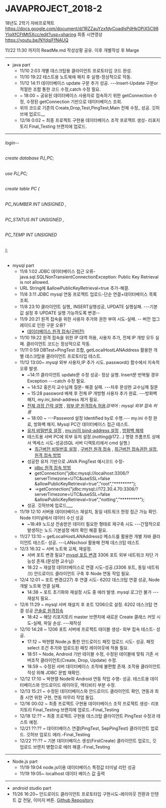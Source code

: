 # JAVAPROJECT_2018-2
18년도 2학기 자바프로젝트  
<https://docs.google.com/document/d/1RZZauYzxfdyCoadlsPdHkOPiX5C98YlqXfCFtMt5Xcc/edit?usp=sharing>
        최종 시연영상
<https://youtu.be/NYdgjFfNAUQ>

11/22 11:30 까지의 ReadMe.md 작성상황 공유. 이후 개별작성 후 Marge
* * *
* java part
  * 11/10 2:03 개별 데스크탑용 클라이언트 프로토타입 코드 완성.
  * 11/10 19:22 테스트용 노트북에 패치 후 실행-정상적으로 작동.
  * 11/12 14:11 데이터베이스 update 구문 추가 성공. ---Insert-Update 구분or적절한 조합 통한 코드 수정,catch 수정 필요.
  *  ~ 18:00 ~ 공유된 데이터베이스 사용자로 접속하기 위한 getConnection 수정, 수정된 getConnection 기반으로 데이터베이스 조회.
    * 위의 코드로 기존의 Create,Drop,Test,PingTest,Main 전체 수정_ 성공. 깃허브에 업로드__
  * 12/16 0:02 ~ 최종 프로젝트 구현용 데이터베이스 조작 프로젝트 생성- 리포지토리 Final_Testing 브랜치에 업로드.
  
    
* * *
###### login--
###### create database PJ_PC;
###### use PJ_PC;
###### create table PC (
###### 		PC_NUMBER INT UNSIGNED ,
###### 		PC_STATUS INT UNSIGNED ,
###### 		PC_TEMP INT UNSIGNED
###### );
- mysql part
  - 11/8 1:02 JDBC 데이터베이스 접근 오류-java.sql.SQLNonTransientConnectionException: Public Key Retrieval is not allowed.
  - URL String에 &allowPublicKeyRetrieval=true 추가-해결.
  - 11/8 3:11 JDBC mysql 연동 프로젝트 업로드-단순 연결+데이터베이스 목록 조회.  
  - 11/8 23:10 클라이언트 실행_ INSERT실행성공, UPDATE 실행실패. ---기본값 설정 후 UPDATE 실행 가능하도록 변경--
  - 11/9 20:21 원격 접속을 위한 사용자 추가와 권한 부여 시도-실패. -- 버전 업그레이드로 인한 구문 오류?
    - [데이터베이스 원격 접속(구버전)](https://zetawiki.com/wiki/MySQL_%EC%9B%90%EA%B2%A9_%EC%A0%91%EC%86%8D_%ED%97%88%EC%9A%A9)
  - 11/10 19:22 원격 접속을 위한 IP 대역 허용, 사용자 추가, 전체 IP 개방 모두 실패. 클라이언트 코드는 정상적으로 작동.
  - 11/11 0:59 DBTest+PingTest 조합, getLocalHostLANAddress 활용한 개별 데스크탑용 클라이언트 프로토타입 테스트.
  - 11/12 13:00~ mysql 외부 사용자,IP 추가 시도. password() 함수에서 지속적 오류 발생. 
    -  ~14:11 클라이언트 update문 수정 성공- 정상 실행. Insert문 반복될 경우 Exception ---catch 수정 필요.
    -  ~ 14:52 홍은지 교수님께 질문- 해결 실패. ---차후 문성현 교수님께 질문
    -  ~ 15:28 password 배제 후 전체 IP 개방형 사용자 추가 완료. ---방화벽 해지, my.ini_bind-address 제거 필요.
      - [전체 과정 간략 설명](https://idchowto.com/?p=11068) , [외부 IP 원격접속 허용](http://dogcowking.tistory.com/154)*검색어 : mysql 외부 접속 허용*
    -  ~ 18:00 ~ ---Password 설정 Identified by로 수행.--- my.ini 수정 완료, 방화벽 해지. Mysql PC간 데이터베이스 접근 테스트.
      - [유저 비밀번호 설정](http://bblog.tistory.com/316) , [my.ini의 bind-address 설정](https://serverfault.com/questions/546281/mysql-bind-address-windows-error-1067-my-ini) , [방화벽 해제](http://savour75.tistory.com/21)
    - 테스트용 서버 PC에 외부 유저 설정.(notting@172...) 명령 프롬프트 상에서 액세스 시도-성공(SQL 서버 디렉토리에서 cmd 실행.)
      - [최근버전 비밀번호 설정](http://myblog.opendocs.co.kr/archives/1591) , [구버전 원격 접속](https://zetawiki.com/wiki/MySQL_%EC%9B%90%EA%B2%A9_%EC%A0%91%EC%86%8D) , [최근버전 접속권한 설정, 원격 접속 방법](http://godblessyk.tistory.com/entry/MySQL-%EC%9B%90%EA%B2%A9%EC%A0%91%EC%86%8D%ED%97%88%EC%9A%A9%EA%B3%BC-%EC%9B%90%EA%B2%A9%EC%A0%91%EC%86%8D%ED%99%95%EC%9D%B8)
    - 성공한 유저 기반으로 JAVA PingTest 예시코드 수정- 
      - [jdbc 원격 접속 방법](https://blog.outsider.ne.kr/6)
      - getConnection("jdbc:mysql://localhost:3306/?serverTimezone=UTC&useSSL=false &allowPublicKeyRetrieval=true","root","********");
      - ->getConnection("jdbc:mysql://172.30.4.70:3306/?serverTimezone=UTC&useSSL=false &allowPublicKeyRetrieval=true","notting","*********");
    - 성공. 깃허브에 업로드___
  - 11/19 12:10 서버용 데이터베이스 재설치, 동일 네트워크 한정 접근 가능 확인. Node 터미널에서 데이터 수신 성공
    - ~18:49 노드상 전송받은 데이터 필요한 형태로 재구축 시도 ---간헐적으로 발생하는 노드 기본설정 에러 확인 해결 필요.
  - 11/27 13:10 ~ getLocalHostLANAddress() 메소드를 활용한 개별 자바 클라이언트 테스트- 성공. ---LANschool 활용해 전체 데스크탑 테스트
  - 12/3 16:32 ~ 서버 노트북 교체, 재설정. 
    - 서버 포트 변경 필요? [mysql 포트 변경](https://skylit.tistory.com/253) 3306 포트 외부 네트워크 차단 가능성 존재.(문성현 교수님)
    - 18:22 ~ 재설정 데이터베이스로 연결 시도-성공.(3306 포트, 동일 네트워크) 안드로이드 클라이언트 구축 후 Node 연동 작업 필요.
  - 12/4 12:01 ~ 포트 변경(227) 후 연결 시도- 6202 데스크탑 연결 성공, Node 개발 노트북 연결 실패.
    - 14:38 ~ 포트 초기화와 재설정 시도 중 에러 발생. mysql 로그인 불가 ---재설치 필요..
  - 12/6 11:29 ~ mysql 서버 재설치 후 포트 1206으로 설정. 6202 데스크탑 연결 성공 [콘솔로 원격접속](http://blog.iotinfra.net/?p=1835)
    - 18:42 ~ 해당 리포지토리 master 브랜치에 새로운 Create 클래스 커밋 시도-실패, 파일 손상. ---재작성 
  - 12/10 14:28 ~ 1206 포트 서버에 프로젝트 테이블 생성- 외부 접속 테스트- 성공.
    - 17:12 ~ 박현렬 Node.js 통한 안드로이드 패킷 업로드 시도- 성공. 패킷 select 조건 추가와 업로드된 패킷 레이아웃에 적용 필요.
    - 18:51 ~ Node, Android 기반 테이블 수정, 수정된 테이블에 맞춰 기존 서버조작 클라이언트(Create, Drop, Update) 수정.
    - 18:59 ~ 수정된 서버 데이터베이스 조작에 불편함 존재. 조작용 클라이언트 작성 위해 JDBC 문법 재확인.
  - 12/12 17:10 ~ 박현렬 Node와 Android 연동 작업 수행- 성공. 테스트용 데이터베이스와 안드로이드 레이아웃, 액티비티 부분 수정.
  - 12/13 15:21 ~ 수정된 데이터베이스와 안드로이드 클라이언트 확인, 연동과 최종 시연 위한 구현, 연동 마무리 작업 돌입.
  - 12/16 00:02 ~ 최종 프로젝트 구현용 데이터베이스 조작 프로젝트 생성- 리포지토리 Final_Testing 브랜치에 업로드.-Final_Testing
  - 12/18 12:?? ~ 최종 프로젝트 구현용 데스크탑 클라이언트 PingTest 수정과 테스트 예정.
  - 12/21 ??:?? ~ 데이터베이스 연결(PingTest, SepPingTest) 클라이언트 업로드. 깃허브 업로드 에러.-Final_Testing
  - 12/22 ??:?? ~ 기본 데이터베이스 생성(FirstCreate) 클라이언트 업로드, 깃 업로드 브랜치 병합으로 에러 해결.-Final_Testing
* * *
- Node.js part
  - 11/19 19:04 node.js이용 데이터베이스 특정값 터미널 리턴 성공
  - 11/19 19:05~ localhost 데이터 베이스 값 출력 

* * *
- android studio part
 - 11/26 16:20~ 안드로이드 클라이언트 프로토타입 구현시도-레이아웃 전환과 인텐트 값 전달, 이미지 버튼. [Github Repository](https://github.com/nn98/SJ_Implements)
